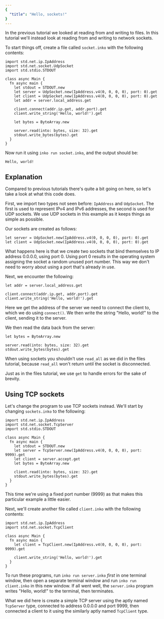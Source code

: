 ```yaml
---
{
  "title": "Hello, sockets!"
}
---
```


In the previous tutorial we looked at reading from and writing to files. In this
tutorial we'll instead look at reading from and writing to network sockets.

To start things off, create a file called `socket.inko` with the following
contents:

```inko
import std.net.ip.IpAddress
import std.net.socket.UdpSocket
import std.stdio.STDOUT

class async Main {
  fn async main {
    let stdout = STDOUT.new
    let server = UdpSocket.new(IpAddress.v4(0, 0, 0, 0), port: 0).get
    let client = UdpSocket.new(IpAddress.v4(0, 0, 0, 0), port: 0).get
    let addr = server.local_address.get

    client.connect(addr.ip.get, addr.port).get
    client.write_string('Hello, world!').get

    let bytes = ByteArray.new

    server.read(into: bytes, size: 32).get
    stdout.write_bytes(bytes).get
  }
}
```

Now run it using `inko run socket.inko`, and the output should be:

```
Hello, world!
```

## Explanation

Compared to previous tutorials there's quite a bit going on here, so let's take
a look at what this code does.

First, we import two types not seen before: `IpAddress` and `UdpSocket`. The
first is used to represent IPv4 and IPv6 addresses, the second is used for UDP
sockets. We use UDP sockets in this example as it keeps things as simple as
possible.

Our sockets are created as follows:

```inko
let server = UdpSocket.new(IpAddress.v4(0, 0, 0, 0), port: 0).get
let client = UdpSocket.new(IpAddress.v4(0, 0, 0, 0), port: 0).get
```

What happens here is that we create two sockets that bind themselves to IP
address 0.0.0.0, using port 0. Using port 0 results in the operating system
assigning the socket a random unused port number. This way we don't need to
worry about using a port that's already in use.

Next, we encounter the following:

```inko
let addr = server.local_address.get

client.connect(addr.ip.get, addr.port).get
client.write_string('Hello, world!').get
```

Here we get the address of the server we need to connect the client to, which we
do using `connect()`. We then write the string "Hello, world!" to the client,
sending it to the server.

We then read the data back from the server:

```inko
let bytes = ByteArray.new

server.read(into: bytes, size: 32).get
stdout.write_bytes(bytes).get
```

When using sockets you shouldn't use `read_all` as we did in the files tutorial,
because `read_all` won't return until the socket is disconnected.

Just as in the files tutorial, we use `get` to handle errors for the sake of
brevity.

## Using TCP sockets

Let's change the program to use TCP sockets instead. We'll start by changing
`sockets.inko` to the following:

```inko
import std.net.ip.IpAddress
import std.net.socket.TcpServer
import std.stdio.STDOUT

class async Main {
  fn async main {
    let stdout = STDOUT.new
    let server = TcpServer.new(IpAddress.v4(0, 0, 0, 0), port: 9999).get
    let client = server.accept.get
    let bytes = ByteArray.new

    client.read(into: bytes, size: 32).get
    stdout.write_bytes(bytes).get
  }
}
```

This time we're using a fixed port number (9999) as that makes this particular
example a little easier.

Next, we'll create another file called `client.inko` with the following
contents:

```inko
import std.net.ip.IpAddress
import std.net.socket.TcpClient

class async Main {
  fn async main {
    let client = TcpClient.new(IpAddress.v4(0, 0, 0, 0), port: 9999).get

    client.write_string('Hello, world!').get
  }
}
```

To run these programs, run `inko run server.inko` _first_ in one terminal
window, then open a separate terminal window and run `inko run client.inko` in
this new window. If all went well, the `server.inko` program writes "Hello,
world!" to the terminal, then terminates.

What we did here is create a simple TCP server using the aptly named `TcpServer`
type, connected to address 0.0.0.0 and port 9999, then connected a client to it
using the similarly aptly named `TcpClient` type.
